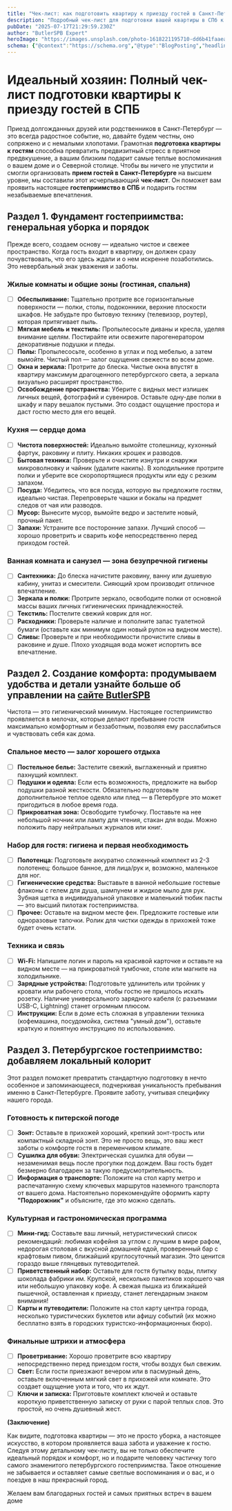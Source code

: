 ```yaml
---
title: "Чек-лист: как подготовить квартиру к приезду гостей в Санкт-Петербурге"
description: "Подробный чек-лист для подготовки вашей квартиры в СПб к приему гостей. От генеральной уборки до создания уютной атмосферы — все, чтобы ваши гости чувствовали себя как дома."
pubDate: "2025-07-17T21:29:59.230Z"
author: "ButlerSPB Expert"
heroImage: "https://images.unsplash.com/photo-1618221195710-dd6b41faaea6"
schema: {"@context":"https://schema.org","@type":"BlogPosting","headline":"Чек-лист: как подготовить квартиру к приезду гостей в Санкт-Петербурге","description":"Подробный чек-лист для подготовки вашей квартиры в СПб к приему гостей. От генеральной уборки до создания уютной атмосферы — все, чтобы ваши гости чувствовали себя как дома.","image":"https://images.unsplash.com/photo-1618221195710-dd6b41faaea6","author":{"@type":"Person","name":"Редакция SPb Welcome"},"publisher":{"@type":"Organization","name":"SPb Welcome","logo":{"@type":"ImageObject","url":"https://example.com/logo.png"}},"datePublished":"2024-05-23"}
---
```


# **Идеальный хозяин: Полный чек-лист подготовки квартиры к приезду гостей в СПБ**

Приезд долгожданных друзей или родственников в Санкт-Петербург — это всегда радостное событие, но, давайте будем честны, оно сопряжено и с немалыми хлопотами. Грамотная **подготовка квартиры к гостям** способна превратить предвизитный стресс в приятное предвкушение, а вашим близким подарит самые теплые воспоминания о вашем доме и о Северной столице. Чтобы вы ничего не упустили и смогли организовать **прием гостей в Санкт-Петербурге** на высшем уровне, мы составили этот исчерпывающий **чек-лист**. Он поможет вам проявить настоящее **гостеприимство в СПБ** и подарить гостям незабываемые впечатления.

## **Раздел 1. Фундамент гостеприимства: генеральная уборка и порядок**

Прежде всего, создаем основу — идеально чистое и свежее пространство. Когда гость входит в квартиру, он должен сразу почувствовать, что его здесь ждали и о нем искренне позаботились. Это невербальный знак уважения и заботы.

### **Жилые комнаты и общие зоны (гостиная, спальня)**
-   [ ] **Обеспыливание:** Тщательно протрите все горизонтальные поверхности — полки, столы, подоконники, верхние плоскости шкафов. Не забудьте про бытовую технику (телевизор, роутер), которая притягивает пыль.
-   [ ] **Мягкая мебель и текстиль:** Пропылесосьте диваны и кресла, уделяя внимание щелям. Постирайте или освежите парогенератором декоративные подушки и пледы.
-   [ ] **Полы:** Пропылесосьте, особенно в углах и под мебелью, а затем вымойте. Чистый пол — залог ощущения свежести во всем доме.
-   [ ] **Окна и зеркала:** Протрите до блеска. Чистые окна впустят в квартиру максимум драгоценного петербургского света, а зеркала визуально расширят пространство.
-   [ ] **Освобождение пространства:** Уберите с видных мест излишек личных вещей, фотографий и сувениров. Оставьте одну-две полки в шкафу и пару вешалок пустыми. Это создаст ощущение простора и даст гостю место для его вещей.

### **Кухня — сердце дома**
-   [ ] **Чистота поверхностей:** Идеально вымойте столешницу, кухонный фартук, раковину и плиту. Никаких крошек и разводов.
-   [ ] **Бытовая техника:** Проверьте и очистите изнутри и снаружи микроволновку и чайник (удалите накипь). В холодильнике протрите полки и уберите все скоропортящиеся продукты или еду с резким запахом.
-   [ ] **Посуда:** Убедитесь, что вся посуда, которую вы предложите гостям, идеально чистая. Перепроверьте чашки и бокалы на предмет следов от чая или разводов.
-   [ ] **Мусор:** Вынесите мусор, вымойте ведро и застелите новый, прочный пакет.
-   [ ] **Запахи:** Устраните все посторонние запахи. Лучший способ — хорошо проветрить и сварить кофе непосредственно перед приходом гостей.

### **Ванная комната и санузел — зона безупречной гигиены**
-   [ ] **Сантехника:** До блеска начистите раковину, ванну или душевую кабину, унитаз и смесители. Сияющий хром производит отличное впечатление.
-   [ ] **Зеркала и полки:** Протрите зеркало, освободите полки от основной массы ваших личных гигиенических принадлежностей.
-   [ ] **Текстиль:** Постелите свежий коврик для ног.
-   [ ] **Расходники:** Проверьте наличие и пополните запас туалетной бумаги (оставьте как минимум один новый рулон на видном месте).
-   [ ] **Сливы:** Проверьте и при необходимости прочистите сливы в раковине и душе. Плохо уходящая вода может испортить все впечатление.

## **Раздел 2. Создание комфорта: продумываем удобства и детали** узнайте больше об управлении на <a href="https://butlerspb.ru/rent" target="_blank" rel="nofollow">сайте ButlerSPB</a>

Чистота — это гигиенический минимум. Настоящее гостеприимство проявляется в мелочах, которые делают пребывание гостя максимально комфортным и беззаботным, позволяя ему расслабиться и чувствовать себя как дома.

### **Спальное место — залог хорошего отдыха**
-   [ ] **Постельное белье:** Застелите свежий, выглаженный и приятно пахнущий комплект.
-   [ ] **Подушки и одеяла:** Если есть возможность, предложите на выбор подушки разной жесткости. Обязательно подготовьте дополнительное теплое одеяло или плед — в Петербурге это может пригодиться в любое время года.
-   [ ] **Прикроватная зона:** Освободите тумбочку. Поставьте на нее небольшой ночник или лампу для чтения, стакан для воды. Можно положить пару нейтральных журналов или книг.

### **Набор для гостя: гигиена и первая необходимость**
-   [ ] **Полотенца:** Подготовьте аккуратно сложенный комплект из 2-3 полотенец: большое банное, для лица/рук и, возможно, маленькое для ног.
-   [ ] **Гигиенические средства:** Выставьте в ванной небольшие гостевые флаконы с гелем для душа, шампунем и жидкое мыло для рук. Зубная щетка в индивидуальной упаковке и маленький тюбик пасты — это высший пилотаж гостеприимства.
-   [ ] **Прочее:** Оставьте на видном месте фен. Предложите гостевые или одноразовые тапочки. Ролик для чистки одежды в прихожей тоже будет очень кстати.

### **Техника и связь**
-   [ ] **Wi-Fi:** Напишите логин и пароль на красивой карточке и оставьте на видном месте — на прикроватной тумбочке, столе или магните на холодильнике.
-   [ ] **Зарядные устройства:** Подготовьте удлинитель или тройник у кровати или рабочего стола, чтобы гостю не пришлось искать розетку. Наличие универсального зарядного кабеля (с разъемами USB-C, Lightning) станет огромным плюсом.
-   [ ] **Инструкции:** Если в доме есть сложная в управлении техника (кофемашина, посудомойка, система "умный дом"), оставьте краткую и понятную инструкцию по использованию.

## **Раздел 3. Петербургское гостеприимство: добавляем локальный колорит**

Этот раздел поможет превратить стандартную подготовку в нечто особенное и запоминающееся, подчеркивая уникальность пребывания именно в Санкт-Петербурге. Проявите заботу, учитывая специфику нашего города.

### **Готовность к питерской погоде**
-   [ ] **Зонт:** Оставьте в прихожей хороший, крепкий зонт-трость или компактный складной зонт. Это не просто вещь, это ваш жест заботы о комфорте гостя в переменчивом климате.
-   [ ] **Сушилка для обуви:** Электрическая сушилка для обуви — незаменимая вещь после прогулки под дождем. Ваш гость будет безмерно благодарен за такую предусмотрительность.
-   [ ] **Информация о транспорте:** Положите на стол карту метро и распечатанную схему ключевых маршрутов наземного транспорта от вашего дома. Настоятельно порекомендуйте оформить карту **"Подорожник"** и объясните, где это можно сделать.

### **Культурная и гастрономическая программа**
-   [ ] **Мини-гид:** Составьте ваш личный, нетуристический список рекомендаций: любимая кофейня за углом с лучшим в мире рафом, недорогая столовая с вкусной домашней едой, проверенный бар с крафтовым пивом, ближайший круглосуточный магазин. Это ценится гораздо выше глянцевых путеводителей.
-   [ ] **Приветственный набор:** Оставьте для гостя бутылку воды, плитку шоколада фабрики им. Крупской, несколько пакетиков хорошего чая или небольшую упаковку кофе. А свежая пышка из ближайшей пышечной, оставленная к приезду, станет легендарным знаком внимания!
-   [ ] **Карты и путеводители:** Положите на стол карту центра города, несколько туристических буклетов или афишу событий (их можно бесплатно взять в городских туристско-информационных бюро).

### **Финальные штрихи и атмосфера**
-   [ ] **Проветривание:** Хорошо проветрите всю квартиру непосредственно перед приездом гостя, чтобы воздух был свежим.
-   [ ] **Свет:** Если гости приезжают вечером или в пасмурный день, оставьте включенным мягкий свет в прихожей или комнате. Это создает ощущение уюта и того, что их ждут.
-   [ ] **Ключи и записка:** Приготовьте комплект ключей и оставьте короткую приветственную записку от руки с парой теплых слов. Это простой, но очень душевный жест.

**(Заключение)**

Как видите, подготовка квартиры — это не просто уборка, а настоящее искусство, в котором проявляется ваша забота и уважение к гостю. Следуя этому детальному чек-листу, вы не только обеспечите идеальный порядок и комфорт, но и подарите человеку частичку того самого знаменитого петербургского гостеприимства. Такое отношение не забывается и оставляет самые светлые воспоминания и о вас, и о поездке в наш прекрасный город.

Желаем вам благодарных гостей и самых приятных встреч в вашем доме